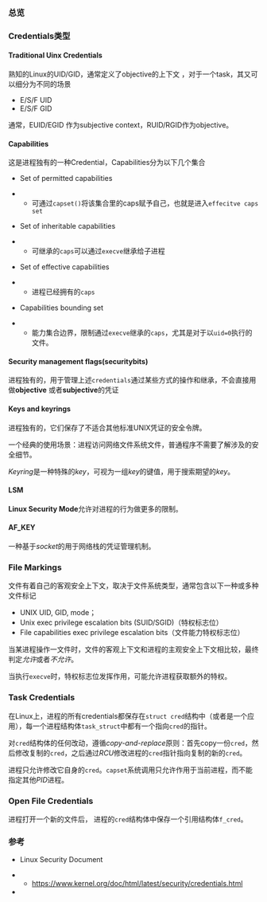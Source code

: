 

### 总览



### Credentials类型

#### Traditional Uinx Credentials

熟知的Linux的UID/GID，通常定义了objective的上下文 ，对于一个task，其又可以细分为不同的场景

- E/S/F UID
- E/S/F GID

通常，EUID/EGID 作为subjective context，RUID/RGID作为objective。



#### Capabilities

这是进程独有的一种Credential，Capabilities分为以下几个集合

- Set of  permitted capabilities

- - 可通过`capset()`将该集合里的caps赋予自己，也就是进入`effecitve caps set`

- Set of inheritable  capabilities

- - 可继承的`caps`可以通过`execve`继承给子进程

- Set of effective  capabilities

- - 进程已经拥有的`caps`

-  Capabilities bounding set

- - 能力集合边界，限制通过`execve`继承的`caps`，尤其是对于以`uid=0`执行的文件。



#### Security management flags(securitybits)

进程独有的，用于管理上述`credentials`通过某些方式的操作和继承，不会直接用做**objective** 或者**subjective**的凭证

#### Keys and keyrings

进程独有的，它们保存了不适合其他标准UNIX凭证的安全令牌。

一个经典的使用场景：进程访问网络文件系统文件，普通程序不需要了解涉及的安全细节。

*Keyring*是一种特殊的*key*，可视为一组*key*的键值，用于搜索期望的*key*。

#### LSM

**Linux Security Mode**允许对进程的行为做更多的限制。

#### AF_KEY

一种基于*socket*的用于网络栈的凭证管理机制。



### File Markings

文件有着自己的客观安全上下文，取决于文件系统类型，通常包含以下一种或多种文件标记

* UNIX UID, GID, mode；
* Unix exec privilege escalation bits (SUID/SGID)（特权标志位）
* File capabilities exec privilege escalation bits（文件能力特权标志位）

当某进程操作一文件时，文件的客观上下文和进程的主观安全上下文相比较，最终判定*允许*或者*不允许*。

当执行`execve`时，特权标志位发挥作用，可能允许进程获取额外的特权。

### Task Credentials

在Linux上，进程的所有credentials都保存在`struct cred`结构中（或者是一个应用），每一个进程结构体`task_struct`中都有一个指向`cred`的指针。

对`cred`结构体的任何改动，遵循*copy-and-replace*原则：首先copy一份`cred`，然后修改复制的`cred`，之后通过*RCU*修改进程的`cred`指针指向复制的新的`cred`。

进程只允许修改它自身的`cred`。`capset`系统调用只允许作用于当前进程，而不能指定其他*PID*进程。



### Open File Credentials

进程打开一个新的文件后， 进程的`cred`结构体中保存一个引用结构体`f_cred`。

### 参考

- Linux Security Document

- - https://www.kernel.org/doc/html/latest/security/credentials.html

- 